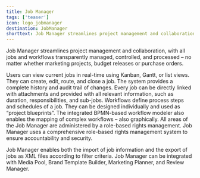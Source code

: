 ```yaml
---
title: Job Manager 
tags: ['teaser']
icon: logo_jobmanager
destination: JobManager
shorttext: Job Manager streamlines project management and collaboration, with all jobs and workflows transparently managed, controlled, and processed – no matter whether marketing projects, budget releases or purchase orders.  
---
```

Job Manager streamlines project management and collaboration, with all jobs and workflows transparently managed, controlled, and processed – no matter whether marketing projects, budget releases or purchase orders.  

Users can view current jobs in real-time using Kanban, Gantt, or list views. They can create, edit, route, and close a job. The system provides a complete history and audit trail of changes. Every job can be directly linked with attachments and provided with all relevant information, such as duration, responsibilities, and sub-jobs. Workflows define process steps and schedules of a job. They can be designed individually and used as “project blueprints”. The integrated BPMN-based workflow modeler also enables the mapping of complex workflows – also graphically. All areas of the Job Manager are administered by a role-based rights management. Job Manager uses a comprehensive role-based rights management system to ensure accountability and security. 

Job Manager enables both the import of job information and the export of jobs as XML files according to filter criteria. Job Manager can be integrated with Media Pool, Brand Template Builder, Marketing Planner, and Review Manager. 
